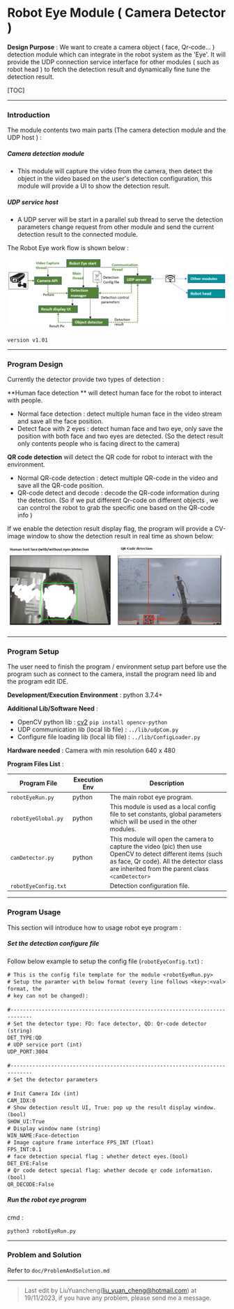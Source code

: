 # Robot Eye Module ( Camera Detector )

**Design Purpose** : We want to create a camera object ( face, Qr-code... ) detection module which can integrate in the robot system  as the 'Eye'. It will provide the UDP connection service interface for other modules ( such as robot head ) to fetch the detection result and dynamically fine tune the detection result. 

[TOC]

------

### Introduction 

The module contents two main parts (The camera detection module and the UDP host ) : 

##### Camera detection module 

- This module will capture the video from the camera, then detect the object in the video based on the user's detection configuration, this module will provide a UI to show the detection result. 

##### UDP service host 

- A UDP server will be start in a parallel sub thread to serve the detection parameters change request from other module and send the current detection result to the connected module.

The Robot Eye work flow is shown below : 

![](../../doc/img/RobotEye/workflow.png)

`version v1.01`



------

### Program Design

Currently the detector provide two types of detection : 

**Human face detection ** will detect human face for the robot to interact with people. 

- Normal face detection : detect multiple human face in the video stream and save all the face position. 
- Detect face with 2 eyes : detect human face and two eye, only save the position with both face and two eyes are detected. (So the detect result only contents people who is facing direct to the camera)

**QR code detection** will detect the QR code for robot to interact with the environment. 

- Normal QR-code detection : detect multiple QR-code in the video and save all the QR-code position. 
- QR-code detect and decode : decode the QR-code information during the detection. (So if we put different Qr-code on different objects , we can control the robot to grab the specific one based on the QR-code info )

If we enable the detection result display flag, the program will provide a CV-image window to show the detection result in real time as shown below: 

![](../../doc/img/RobotEye/detection.png)



------

### Program Setup

The user need to finish the program / environment setup part before use the program such as connect to the camera, install the program need lib and the program edit IDE. 

**Development/Execution Environment** : python 3.7.4+

**Additional Lib/Software Need** : 

- OpenCV python lib : [cv2](https://pypi.org/project/opencv-python/) `pip install opencv-python`
- UDP communication lib (local lib file) :  `../lib/udpCom.py`
- Configure file loading lib (local lib file) : `../lib/ConfigLoader.py`

**Hardware needed** : Camera with min resolution 640 x 480  

**Program Files List** : 

| Program File         | Execution Env | Description                                                  |
| -------------------- | ------------- | ------------------------------------------------------------ |
| `robotEyeRun.py`     | python        | The main robot eye program.                                  |
| `robotEyeGlobal.py`  | python        | This module is used as a local config file to set constants, global parameters which will be used in the other modules. |
| `camDetector.py`     | python        | This module will open the camera to capture the video (pic) then use OpenCV to detect different items (such as face, Qr code). All the detector class are inherited from the parent class `<camDetector>` |
| `robotEyeConfig.txt` |               | Detection configuration file.                                |



------

### Program Usage

This section will introduce how to usage robot eye program : 

##### Set the detection configure file 

Follow below example to setup the config file (`robotEyeConfig.txt`) : 

```
# This is the config file template for the module <robotEyeRun.py>
# Setup the paramter with below format (every line follows <key>:<val> format, the
# key can not be changed):

#-----------------------------------------------------------------------------
# Set the detector type: FD: face detector, QD: Qr-code detector (string)
DET_TYPE:QD
# UDP service port (int)
UDP_PORT:3004

#-----------------------------------------------------------------------------
# Set the detector parameters

# Init Camera Idx (int)
CAM_IDX:0
# Show detection result UI, True: pop up the result display window. (bool)
SHOW_UI:True
# Display window name (string)
WIN_NAME:Face-detection
# Image capture frame interface FPS_INT (float)
FPS_INT:0.1
# face detection special flag : whether detect eyes.(bool)
DET_EYE:False
# Qr code detect special flag: whether decode qr code information.(bool)
QR_DECODE:False
```

##### Run the robot eye program

cmd : 

```
python3 robotEyeRun.py
```



------

### Problem and Solution

Refer to `doc/ProblemAndSolution.md`



------

> Last edit by LiuYuancheng(liu_yuan_cheng@hotmail.com) at 19/11/2023, if you have any problem, please send me a message. 